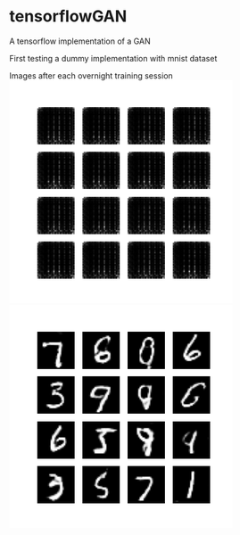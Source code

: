 # tensorflowGAN
A tensorflow implementation of a GAN

First testing a dummy implementation with mnist dataset

Images after each overnight training session
![Alt text](https://github.com/SeaUrc/tensorflowGAN/blob/main/image_training_1.png?raw=true)
![Alt text](https://github.com/SeaUrc/tensorflowGAN/blob/main/image_training_2.png?raw=true)
